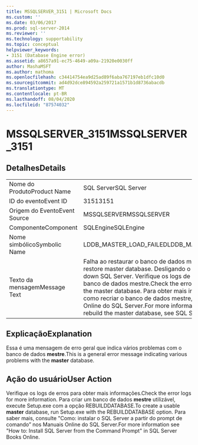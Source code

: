 ```yaml
---
title: MSSQLSERVER_3151 | Microsoft Docs
ms.custom: ''
ms.date: 03/06/2017
ms.prod: sql-server-2014
ms.reviewer: ''
ms.technology: supportability
ms.topic: conceptual
helpviewer_keywords:
- 3151 (Database Engine error)
ms.assetid: a8657a91-ec75-4649-a09a-21920e0030ff
author: MashaMSFT
ms.author: mathoma
ms.openlocfilehash: c34414754ea9d25ad89f6aba767197eb1dfc10d0
ms.sourcegitcommit: ad4d92dce894592a259721a1571b1d8736abacdb
ms.translationtype: MT
ms.contentlocale: pt-BR
ms.lasthandoff: 08/04/2020
ms.locfileid: "87574032"
---
```

# <a name="mssqlserver_3151"></a><span data-ttu-id="aab71-102">MSSQLSERVER_3151</span><span class="sxs-lookup"><span data-stu-id="aab71-102">MSSQLSERVER_3151</span></span>
    
## <a name="details"></a><span data-ttu-id="aab71-103">Detalhes</span><span class="sxs-lookup"><span data-stu-id="aab71-103">Details</span></span>  
  
|||  
|-|-|  
|<span data-ttu-id="aab71-104">Nome do Produto</span><span class="sxs-lookup"><span data-stu-id="aab71-104">Product Name</span></span>|<span data-ttu-id="aab71-105">SQL Server</span><span class="sxs-lookup"><span data-stu-id="aab71-105">SQL Server</span></span>|  
|<span data-ttu-id="aab71-106">ID do evento</span><span class="sxs-lookup"><span data-stu-id="aab71-106">Event ID</span></span>|<span data-ttu-id="aab71-107">3151</span><span class="sxs-lookup"><span data-stu-id="aab71-107">3151</span></span>|  
|<span data-ttu-id="aab71-108">Origem do Evento</span><span class="sxs-lookup"><span data-stu-id="aab71-108">Event Source</span></span>|<span data-ttu-id="aab71-109">MSSQLSERVER</span><span class="sxs-lookup"><span data-stu-id="aab71-109">MSSQLSERVER</span></span>|  
|<span data-ttu-id="aab71-110">Componente</span><span class="sxs-lookup"><span data-stu-id="aab71-110">Component</span></span>|<span data-ttu-id="aab71-111">SQLEngine</span><span class="sxs-lookup"><span data-stu-id="aab71-111">SQLEngine</span></span>|  
|<span data-ttu-id="aab71-112">Nome simbólico</span><span class="sxs-lookup"><span data-stu-id="aab71-112">Symbolic Name</span></span>|<span data-ttu-id="aab71-113">LDDB_MASTER_LOAD_FAILED</span><span class="sxs-lookup"><span data-stu-id="aab71-113">LDDB_MASTER_LOAD_FAILED</span></span>|  
|<span data-ttu-id="aab71-114">Texto da mensagem</span><span class="sxs-lookup"><span data-stu-id="aab71-114">Message Text</span></span>|<span data-ttu-id="aab71-115">Falha ao restaurar o banco de dados mestre.</span><span class="sxs-lookup"><span data-stu-id="aab71-115">Failed to restore master database.</span></span> <span data-ttu-id="aab71-116">Desligando o SQL Server.</span><span class="sxs-lookup"><span data-stu-id="aab71-116">Shutting down SQL Server.</span></span> <span data-ttu-id="aab71-117">Verifique os logs de erros e recrie o banco de dados mestre.</span><span class="sxs-lookup"><span data-stu-id="aab71-117">Check the error logs, and rebuild the master database.</span></span> <span data-ttu-id="aab71-118">Para obter mais informações sobre como recriar o banco de dados mestre, consulte os Manuais Online do SQL Server.</span><span class="sxs-lookup"><span data-stu-id="aab71-118">For more information about how to rebuild the master database, see SQL Server Books Online.</span></span>|  
  
## <a name="explanation"></a><span data-ttu-id="aab71-119">Explicação</span><span class="sxs-lookup"><span data-stu-id="aab71-119">Explanation</span></span>  
 <span data-ttu-id="aab71-120">Essa é uma mensagem de erro geral que indica vários problemas com o banco de dados **mestre**.</span><span class="sxs-lookup"><span data-stu-id="aab71-120">This is a general error message indicating various problems with the **master** database.</span></span>  
  
## <a name="user-action"></a><span data-ttu-id="aab71-121">Ação do usuário</span><span class="sxs-lookup"><span data-stu-id="aab71-121">User Action</span></span>  
 <span data-ttu-id="aab71-122">Verifique os logs de erros para obter mais informações.</span><span class="sxs-lookup"><span data-stu-id="aab71-122">Check the error logs for more information.</span></span> <span data-ttu-id="aab71-123">Para criar um banco de dados **mestre** utilizável, execute Setup.exe com a opção REBUILDDATABASE.</span><span class="sxs-lookup"><span data-stu-id="aab71-123">To create a usable **master** database, run Setup.exe with the REBUILDDATABASE option.</span></span> <span data-ttu-id="aab71-124">Para saber mais, consulte "Como: instalar o SQL Server a partir do prompt de comando” nos Manuais Online do SQL Server.</span><span class="sxs-lookup"><span data-stu-id="aab71-124">For more information see "How to: Install SQL Server from the Command Prompt" in SQL Server Books Online.</span></span>  
  
  
